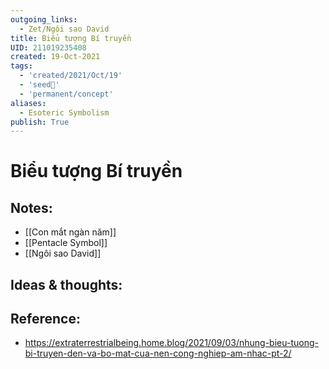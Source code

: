 ```yaml
---
outgoing_links:
  - Zet/Ngôi sao David
title: Biểu tượng Bí truyền
UID: 211019235408
created: 19-Oct-2021
tags:
  - 'created/2021/Oct/19'
  - 'seed🥜'
  - 'permanent/concept'
aliases:
  - Esoteric Symbolism
publish: True
---
```

# Biểu tượng Bí truyền

## Notes:
- [[Con mắt ngàn năm]]
- [[Pentacle Symbol]]
- [[Ngôi sao David]] 
## Ideas & thoughts:

## Reference:
- https://extraterrestrialbeing.home.blog/2021/09/03/nhung-bieu-tuong-bi-truyen-den-va-bo-mat-cua-nen-cong-nghiep-am-nhac-pt-2/